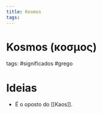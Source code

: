 ```yaml
---
title: Kosmos
tags: 
---
```

# Kosmos (κοσμος)
tags: #significados #grego 

# Ideias
- É o oposto do [[Kaos]].